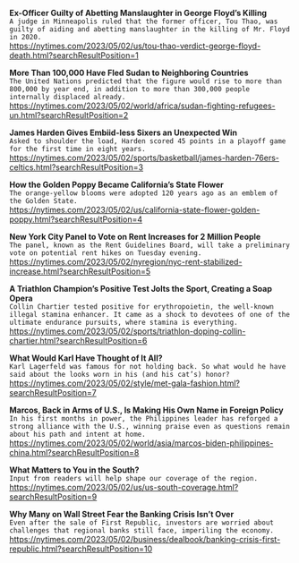 **Ex-Officer Guilty of Abetting Manslaughter in George Floyd’s Killing**\
`A judge in Minneapolis ruled that the former officer, Tou Thao, was guilty of aiding and abetting manslaughter in the killing of Mr. Floyd in 2020.`\
https://nytimes.com/2023/05/02/us/tou-thao-verdict-george-floyd-death.html?searchResultPosition=1

**More Than 100,000 Have Fled Sudan to Neighboring Countries**\
`The United Nations predicted that the figure would rise to more than 800,000 by year end, in addition to more than 300,000 people internally displaced already.`\
https://nytimes.com/2023/05/02/world/africa/sudan-fighting-refugees-un.html?searchResultPosition=2

**James Harden Gives Embiid-less Sixers an Unexpected Win**\
`Asked to shoulder the load, Harden scored 45 points in a playoff game for the first time in eight years.`\
https://nytimes.com/2023/05/02/sports/basketball/james-harden-76ers-celtics.html?searchResultPosition=3

**How the Golden Poppy Became California’s State Flower**\
`The orange-yellow blooms were adopted 120 years ago as an emblem of the Golden State.`\
https://nytimes.com/2023/05/02/us/california-state-flower-golden-poppy.html?searchResultPosition=4

**New York City Panel to Vote on Rent Increases for 2 Million People**\
`The panel, known as the Rent Guidelines Board, will take a preliminary vote on potential rent hikes on Tuesday evening.`\
https://nytimes.com/2023/05/02/nyregion/nyc-rent-stabilized-increase.html?searchResultPosition=5

**A Triathlon Champion’s Positive Test Jolts the Sport, Creating a Soap Opera**\
`Collin Chartier tested positive for erythropoietin, the well-known illegal stamina enhancer. It came as a shock to devotees of one of the ultimate endurance pursuits, where stamina is everything.`\
https://nytimes.com/2023/05/02/sports/triathlon-doping-collin-chartier.html?searchResultPosition=6

**What Would Karl Have Thought of It All?**\
`Karl Lagerfeld was famous for not holding back. So what would he have said about the looks worn in his (and his cat’s) honor?`\
https://nytimes.com/2023/05/02/style/met-gala-fashion.html?searchResultPosition=7

**Marcos, Back in Arms of U.S., Is Making His Own Name in Foreign Policy**\
`In his first months in power, the Philippines leader has reforged a strong alliance with the U.S., winning praise even as questions remain about his path and intent at home.`\
https://nytimes.com/2023/05/02/world/asia/marcos-biden-philippines-china.html?searchResultPosition=8

**What Matters to You in the South?**\
`Input from readers will help shape our coverage of the region.`\
https://nytimes.com/2023/05/02/us/us-south-coverage.html?searchResultPosition=9

**Why Many on Wall Street Fear the Banking Crisis Isn’t Over**\
`Even after the sale of First Republic, investors are worried about challenges that regional banks still face, imperiling the economy.`\
https://nytimes.com/2023/05/02/business/dealbook/banking-crisis-first-republic.html?searchResultPosition=10

